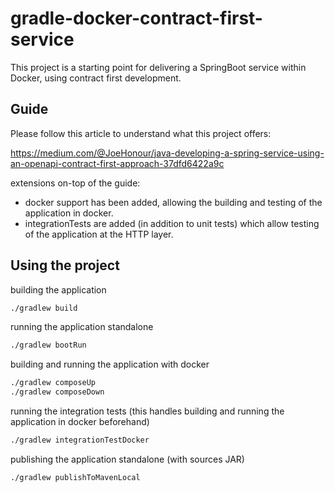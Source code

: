 # gradle-docker-contract-first-service

This project is a starting point for delivering a SpringBoot service within Docker, using contract first development.

## Guide

Please follow this article to understand what this project offers: 

https://medium.com/@JoeHonour/java-developing-a-spring-service-using-an-openapi-contract-first-approach-37dfd6422a9c

extensions on-top of the guide:
- docker support has been added, allowing the building and testing of the application in docker.
- integrationTests are added (in addition to unit tests) which allow testing of the application at the HTTP layer.

## Using the project

building the application 

```bash
./gradlew build
```

running the application standalone

```bash
./gradlew bootRun
```

building and running the application with docker

```bash
./gradlew composeUp
./gradlew composeDown
```

running the integration tests (this handles building and running the application in docker beforehand)

```bash
./gradlew integrationTestDocker
```

publishing the application standalone (with sources JAR)

```bash
./gradlew publishToMavenLocal
```





